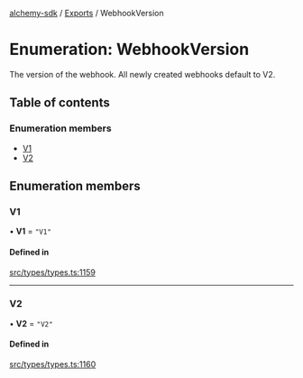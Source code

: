 [alchemy-sdk](../README.md) / [Exports](../modules.md) / WebhookVersion

# Enumeration: WebhookVersion

The version of the webhook. All newly created webhooks default to V2.

## Table of contents

### Enumeration members

- [V1](WebhookVersion.md#v1)
- [V2](WebhookVersion.md#v2)

## Enumeration members

### V1

• **V1** = `"V1"`

#### Defined in

[src/types/types.ts:1159](https://github.com/alchemyplatform/alchemy-sdk-js/blob/1ee40cb2/src/types/types.ts#L1159)

___

### V2

• **V2** = `"V2"`

#### Defined in

[src/types/types.ts:1160](https://github.com/alchemyplatform/alchemy-sdk-js/blob/1ee40cb2/src/types/types.ts#L1160)
